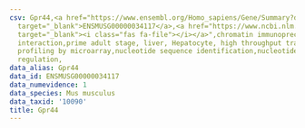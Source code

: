 ```yaml
---
csv: Gpr44,<a href="https://www.ensembl.org/Homo_sapiens/Gene/Summary?db=core;g=ENSMUSG00000034117"
  target="_blank">ENSMUSG00000034117</a>,<a href="https://www.ncbi.nlm.nih.gov/pubmed/23834426"
  target="_blank"><i class="fas fa-file"></i></a>",chromatin immunoprecipitation assay,direct
  interaction,prime adult stage, liver, Hepatocyte, high throughput transcription
  profiling by microarray,nucleotide sequence identification,nucleotide sequence identification,transcriptional
  regulation,
data_alias: Gpr44
data_id: ENSMUSG00000034117
data_numevidence: 1
data_species: Mus musculus
data_taxid: '10090'
title: Gpr44
---
```

